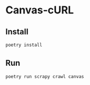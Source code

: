 # Canvas-cURL

## Install

```bash
poetry install
```

## Run

```bash
poetry run scrapy crawl canvas
```
